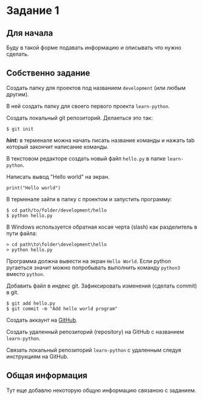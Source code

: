 # Задание 1

## Для начала

Буду в такой форме подавать информацию и описывать что нужно сделать.

## Собственно задание

Создать папку для проектов под названием `development` (или любым другим).

В ней создать папку для своего первого проекта `learn-python`.

Создать локальный git репозиторий. Делаеться это так:

```
$ git init
```

***hint:*** в терменале можна начать писать название команды и нажать tab который закончит написание команды.

В текстовом редакторе создать новый файл `hello.py` в папке `learn-python`.

Написать вывод "Hello world" на экран.

```
print("Hello world")
```

В терменале зайти в папку с проектом и запустить программу:

```
$ cd path/to/folder/development/hello
$ python hello.py
```

В Windows используется обратная косая черта (slash) как разделитель в пути файла:

```
> cd path\to\folder\development\hello
> python hello.py
```

Программа должна вывести на экран `Hello World`.
Если python ругаеться значит можно попробывать выполнить команду `python3` вместо `python`.

Добавить файл в индекс git.
Зафиксировать изменения (сделать commit) в git.

```
$ git add hello.py
$ git commit -m "Add hello world program"
```

Создать аккаунт на [GitHub](http://github.com).

Создать удаленный репозиторий (repository) на GitHub с названием `learn-python`.

Связать локальный репозиторий `learn-python` c удаленным следуя инструкциям на GitHub.

## Общая информация

Тут еще добавлю некоторую общую информацию связаною с заданием.




